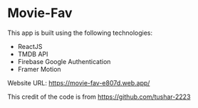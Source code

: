 # Movie-Fav
This app is built using the following technologies:

- ReactJS
- TMDB API
- Firebase Google Authentication
- Framer Motion

Website URL: https://movie-fav-e807d.web.app/

This credit of the code is from https://github.com/tushar-2223
